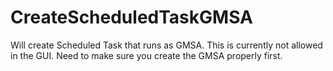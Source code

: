 # CreateScheduledTaskGMSA
Will create Scheduled Task that runs as GMSA. This is currently not allowed in the GUI. Need to make sure you create the GMSA properly first.